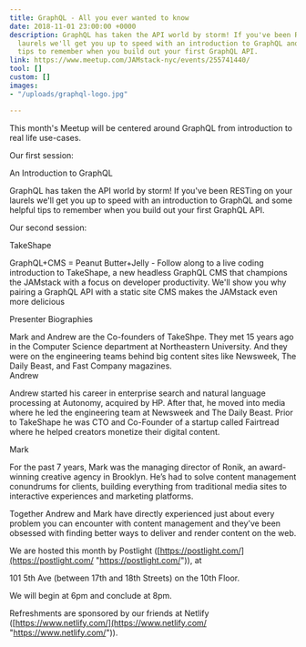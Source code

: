 ```yaml
---
title: GraphQL - All you ever wanted to know
date: 2018-11-01 23:00:00 +0000
description: GraphQL has taken the API world by storm! If you've been RESTing on your
  laurels we'll get you up to speed with an introduction to GraphQL and some helpful
  tips to remember when you build out your first GraphQL API.
link: https://www.meetup.com/JAMstack-nyc/events/255741440/
tool: []
custom: []
images:
- "/uploads/graphql-logo.jpg"

---
```

This month's Meetup will be centered around GraphQL from introduction to real life use-cases.  
  
Our first session:  
  
An Introduction to GraphQL  
  
GraphQL has taken the API world by storm! If you've been RESTing on your laurels we'll get you up to speed with an introduction to GraphQL and some helpful tips to remember when you build out your first GraphQL API.  
  
Our second session:  
  
TakeShape  
  
GraphQL+CMS = Peanut Butter+Jelly - Follow along to a live coding introduction to TakeShape, a new headless GraphQL CMS that champions the JAMstack with a focus on developer productivity. We'll show you why pairing a GraphQL API with a static site CMS makes the JAMstack even more delicious  
  
Presenter Biographies  
  
Mark and Andrew are the Co-founders of TakeShpe. They met 15 years ago in the Computer Science department at Northeastern University. And they were on the engineering teams behind big content sites like Newsweek, The Daily Beast, and Fast Company magazines.  
Andrew  
  
Andrew started his career in enterprise search and natural language processing at Autonomy, acquired by HP. After that, he moved into media where he led the engineering team at Newsweek and The Daily Beast. Prior to TakeShape he was CTO and Co-Founder of a startup called Fairtread where he helped creators monetize their digital content.  
  
Mark  
  
For the past 7 years, Mark was the managing director of Ronik, an award-winning creative agency in Brooklyn. He’s had to solve content management conundrums for clients, building everything from traditional media sites to interactive experiences and marketing platforms.  
  
Together Andrew and Mark have directly experienced just about every problem you can encounter with content management and they’ve been obsessed with finding better ways to deliver and render content on the web.  
  
We are hosted this month by Postlight ([https://postlight.com/](https://postlight.com/ "https://postlight.com/")), at  
  
101 5th Ave (between 17th and 18th Streets) on the 10th Floor.  
  
We will begin at 6pm and conclude at 8pm.  
  
Refreshments are sponsored by our friends at Netlify ([https://www.netlify.com/](https://www.netlify.com/ "https://www.netlify.com/")).